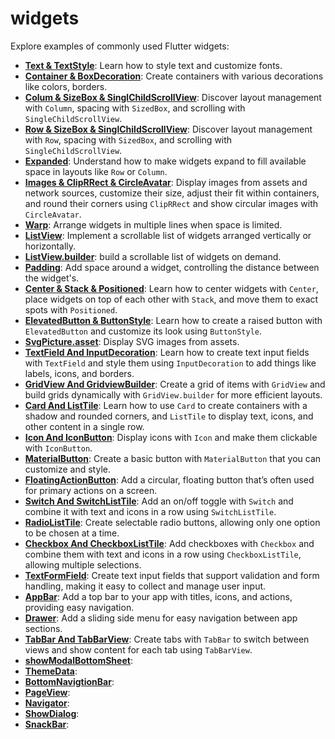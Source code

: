 # widgets

Explore examples of commonly used Flutter widgets:
- **[Text & TextStyle](lib/TextAndTextStyle_01.dart)**: Learn how to style text and customize fonts.
- **[Container & BoxDecoration](lib/containerAndBoxDecoration_02.dart)**: Create containers with various decorations like colors, borders.
- **[Colum & SizeBox & SinglChildScrollView](lib/columSizeBoxAndSinglChildScrollView_03.dart)**: Discover layout management with `Column`, spacing with `SizedBox`, and scrolling with `SingleChildScrollView`.
- **[Row & SizeBox & SinglChildScrollView](lib/rowAndSizeBoxAndSinglChildScrollView_04.dart)**: Discover layout management with `Row`, spacing with `SizedBox`, and scrolling with `SingleChildScrollView`.
- **[Expanded](lib/Expanded_05.dart)**: Understand how to make widgets expand to fill available space in layouts like `Row` or `Column`.
- **[Images & ClipRRect & CircleAvatar](lib/ImagesAndClipRRectAndCircleAvatar_06.dart)**: Display images from assets and network sources, customize their size, adjust their fit within containers, and round their corners using `ClipRRect` and show circular images with `CircleAvatar`.
- **[Warp](lib/Wrap_07.dart)**: Arrange widgets in multiple lines when space is limited.
- **[ListView](lib/ListView_08.dart)**:  Implement a scrollable list of widgets arranged vertically or horizontally.
- **[ListView.builder](lib/ListViewBuilder_09.dart)**:  build a scrollable list of widgets on demand.
- **[Padding](lib/padding_10.dart)**: Add space around a widget, controlling the distance between the widget's.
- **[Center & Stack & Positioned](lib/centerAndStackAndPositioned_11.dart)**: Learn how to center widgets with `Center`, place widgets on top of each other with  `Stack`, and move them to exact spots with `Positioned`.
- **[ElevatedButton & ButtonStyle](lib/ElevatedButtonAndButtonStyle_12.dart)**: Learn how to create a raised button with `ElevatedButton` and customize its look using `ButtonStyle`.
- **[SvgPicture.asset](lib/SvgPicture.asset_13.dart)**: Display SVG images from assets.
- **[TextField And InputDecoration](lib/TextFieldAndInputDecoration_14.dart)**: Learn how to create text input fields with `TextField` and style them using `InputDecoration` to add things like labels, icons, and borders.
- **[GridView And GridviewBuilder](lib/GridViewAndGridviewBuilder_15.dart)**:  Create a grid of items with `GridView` and build grids dynamically with `GridView.builder` for more efficient layouts.
- **[Card And ListTile](lib/CardAndListTile_16.dart)**: Learn how to use `Card` to create containers with a shadow and rounded corners, and `ListTile` to display text, icons, and other content in a single row.
- **[Icon And IconButton](lib/iconAndIconButton_17.dart)**: Display icons with `Icon` and make them clickable with `IconButton`.
- **[MaterialButton](lib/materialButton_18.dart)**: Create a basic button with `MaterialButton` that you can customize and style.
- **[FloatingActionButton](lib/floatingActionButton_19.dart)**: Add a circular, floating button that’s often used for primary actions on a screen.
- **[Switch And SwitchListTile](lib/switchAndSwitchListTile_20.dart)**: Add an on/off toggle with `Switch` and combine it with text and icons in a row using `SwitchListTile`.
- **[RadioListTile](lib/RadioListTile_21.dart)**: Create selectable radio buttons, allowing only one option to be chosen at a time.
- **[Checkbox And CheckboxListTile](lib/CheckboxAndCheckboxListTile_22.dart)**: Add checkboxes with `Checkbox` and combine them with text and icons in a row using `CheckboxListTile`, allowing multiple selections.
- **[TextFormField](lib/TextFormField_23.dart)**: Create text input fields that support validation and form handling, making it easy to collect and manage user input.
- **[AppBar](lib/AppBar_24.dart)**: Add a top bar to your app with titles, icons, and actions, providing easy navigation.
- **[Drawer](lib/Drawer_25.dart)**: Add a sliding side menu for easy navigation between app sections.
- **[TabBar And TabBarView](lib/TabBarAndTabBarView_26.dart)**: Create tabs with `TabBar` to switch between views and show content for each tab using `TabBarView`.
- **[showModalBottomSheet](lib/showModalBottomSheet_27.dart)**: 
- **[ThemeData](lib/ThemeData_28.dart)**: 
- **[BottomNavigtionBar](lib/BottomNavigtionBar_29.dart)**: 
- **[PageView](lib/PageView_30.dart)**: 
- **[Navigator](lib/Navigator_31.dart)**: 
- **[ShowDialog](lib/ShowDialog_32.dart)**: 
- **[SnackBar](lib/SnackBar_33.dart)**: 


